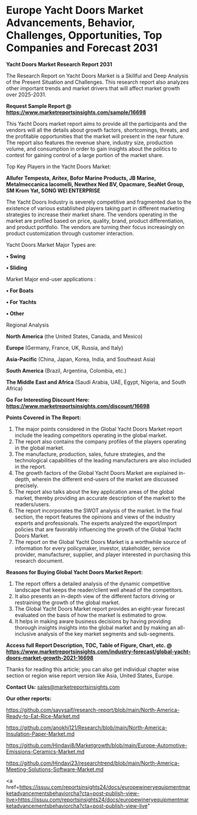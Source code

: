 # Europe Yacht Doors Market Advancements, Behavior, Challenges, Opportunities, Top Companies and Forecast 2031

<strong>Yacht Doors Market Research Report 2031</strong>

The Research Report on Yacht Doors Market is a Skillful and Deep Analysis of the Present Situation and Challenges. This research report also analyzes other important trends and market drivers that will affect market growth over 2025-2031.

<strong>Request Sample Report @ <a href=https://www.marketreportsinsights.com/sample/16698>https://www.marketreportsinsights.com/sample/16698</a></strong>

This Yacht Doors market report aims to provide all the participants and the vendors will all the details about growth factors, shortcomings, threats, and the profitable opportunities that the market will present in the near future. The report also features the revenue share, industry size, production volume, and consumption in order to gain insights about the politics to contest for gaining control of a large portion of the market share.

Top Key Players in the Yacht Doors Market:

<strong>Allufer Tempesta, Aritex, Bofor Marine Products, JB Marine, Metalmeccanica Iacomelli, Newthex Ned BV, Opacmare, SeaNet Group, SM Krom Yat, SONG WEI ENTERPRISE</strong>

The Yacht Doors Industry is severely competitive and fragmented due to the existence of various established players taking part in different marketing strategies to increase their market share. The vendors operating in the market are profiled based on price, quality, brand, product differentiation, and product portfolio. The vendors are turning their focus increasingly on product customization through customer interaction.

Yacht Doors Market Major Types are:

<strong>• Swing

• Sliding</strong>

Market Major end-user applications :

<strong>• For Boats

• For Yachts

• Other</strong>

Regional Analysis

</u><strong><b>North America</b></strong> (the United States, Canada, and Mexico)

<strong><b>Europe </b></strong>(Germany, France, UK, Russia, and Italy)

<strong><b>Asia-Pacific</b></strong> (China, Japan, Korea, India, and Southeast Asia)

<strong><b>South America</b></strong> (Brazil, Argentina, Colombia, etc.)

<strong><b>The Middle East and Africa</b></strong> (Saudi Arabia, UAE, Egypt, Nigeria, and South Africa)

<strong>Go For Interesting Discount Here: <a href=https://www.marketreportsinsights.com/discount/16698>https://www.marketreportsinsights.com/discount/16698</a></strong>

<strong>Points Covered in The Report:</strong>
<ol>
  <li>The major points considered in the Global Yacht Doors Market report include the leading competitors operating in the global market.</li>
  <li>The report also contains the company profiles of the players operating in the global market.</li>
  <li>The manufacture, production, sales, future strategies, and the technological capabilities of the leading manufacturers are also included in the report.</li>
  <li>The growth factors of the Global Yacht Doors Market are explained in-depth, wherein the different end-users of the market are discussed precisely.</li>
  <li>The report also talks about the key application areas of the global market, thereby providing an accurate description of the market to the readers/users.</li>
  <li>The report incorporates the SWOT analysis of the market. In the final section, the report features the opinions and views of the industry experts and professionals. The experts analyzed the export/import policies that are favorably influencing the growth of the Global Yacht Doors Market.</li>
  <li>The report on the Global Yacht Doors Market is a worthwhile source of information for every policymaker, investor, stakeholder, service provider, manufacturer, supplier, and player interested in purchasing this research document.</li>
</ol>
<strong>Reasons for Buying Global Yacht Doors Market Report:</strong>

<ol>
  <li>The report offers a detailed analysis of the dynamic competitive landscape that keeps the reader/client well ahead of the competitors.</li>
  <li>It also presents an in-depth view of the different factors driving or restraining the growth of the global market.</li>
  <li>The Global Yacht Doors Market report provides an eight-year forecast evaluated on the basis of how the market is estimated to grow.</li>
  <li>It helps in making aware business decisions by having providing thorough insights insights into the global market and by making an all-inclusive analysis of the key market segments and sub-segments.</li>
</ol>
<strong>Access full Report Description, TOC, Table of Figure, Chart, etc. @ <a href=https://www.marketreportsinsights.com/industry-forecast/global-yacht-doors-market-growth-2021-16698>https://www.marketreportsinsights.com/industry-forecast/global-yacht-doors-market-growth-2021-16698</a></strong>


Thanks for reading this article; you can also get individual chapter wise section or region wise report version like Asia, United States, Europe.

<strong>Contact Us:</strong>
sales@marketreportsinsights.com

<strong>Our other reports:</strong>

<a href=https://github.com/sayysaif/research-report/blob/main/North-America-Ready-to-Eat-Rice-Market.md>https://github.com/sayysaif/research-report/blob/main/North-America-Ready-to-Eat-Rice-Market.md</a>

<a href=https://github.com/anokhi121/Research/blob/main/North-America-Insulation-Paper-Market.md>https://github.com/anokhi121/Research/blob/main/North-America-Insulation-Paper-Market.md</a>

<a href=https://github.com/Hindavi8/Marketgrowth/blob/main/Europe-Automotive-Emissions-Ceramics-Market.md>https://github.com/Hindavi8/Marketgrowth/blob/main/Europe-Automotive-Emissions-Ceramics-Market.md</a>

<a href=https://github.com/Hindavi23/researchtrend/blob/main/North-America-Meeting-Solutions-Software-Market.md>https://github.com/Hindavi23/researchtrend/blob/main/North-America-Meeting-Solutions-Software-Market.md</a>

<a href=https://issuu.com/reportsinsights24/docs/europewineryequipmentmarketadvancementsbehaviorcha?cta=post-publish-view-live>https://issuu.com/reportsinsights24/docs/europewineryequipmentmarketadvancementsbehaviorcha?cta=post-publish-view-live</a>"
